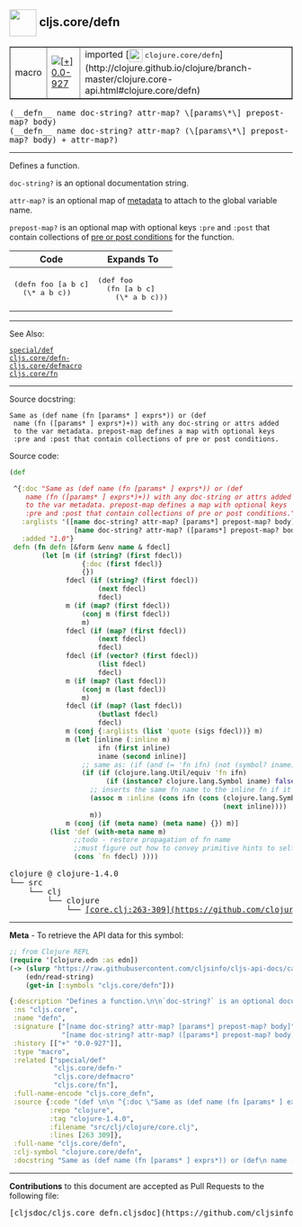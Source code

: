 ## <img width="48px" valign="middle" src="http://i.imgur.com/Hi20huC.png"> cljs.core/defn

 <table border="1">
<tr>

<td>macro</td>
<td><a href="https://github.com/cljsinfo/cljs-api-docs/tree/0.0-927"><img valign="middle" alt="[+] 0.0-927" src="https://img.shields.io/badge/+-0.0--927-lightgrey.svg"></a> </td>
<td>
imported [<img height="24px" valign="middle" src="http://i.imgur.com/1GjPKvB.png"> <samp>clojure.core/defn</samp>](http://clojure.github.io/clojure/branch-master/clojure.core-api.html#clojure.core/defn)
</td>
</tr>
</table>

 <samp>
(__defn__ name doc-string? attr-map? \[params\*\] prepost-map? body)<br>
</samp>
 <samp>
(__defn__ name doc-string? attr-map? (\[params\*\] prepost-map? body) + attr-map?)<br>
</samp>

---

Defines a function.

`doc-string?` is an optional documentation string.

`attr-map?` is an optional map of [metadata](http://clojure.org/metadata) to
attach to the global variable name.

`prepost-map?` is an optional map with optional keys `:pre` and `:post` that
contain collections of [pre or post conditions](http://blog.fogus.me/2009/12/21/clojures-pre-and-post/)
for the function.

<table class="code-tbl-9bef6">
  <thead>
    <tr>
      <th>Code</th>
      <th>Expands To</th></tr></thead>
  <tbody>
    <tr>
      <td><pre>
(defn foo [a b c]
  (\* a b c))</pre></td>
      <td><pre>
(def foo
  (fn [a b c]
    (\* a b c)))</pre></td></tr></tbody></table>

---


See Also:

[`special/def`](special_def.md)<br>
[`cljs.core/defn-`](cljs.core_defn-.md)<br>
[`cljs.core/defmacro`](cljs.core_defmacro.md)<br>
[`cljs.core/fn`](cljs.core_fn.md)<br>

---

Source docstring:

```
Same as (def name (fn [params* ] exprs*)) or (def
 name (fn ([params* ] exprs*)+)) with any doc-string or attrs added
 to the var metadata. prepost-map defines a map with optional keys
 :pre and :post that contain collections of pre or post conditions.
```

Source code:

```clj
(def 

 ^{:doc "Same as (def name (fn [params* ] exprs*)) or (def
    name (fn ([params* ] exprs*)+)) with any doc-string or attrs added
    to the var metadata. prepost-map defines a map with optional keys
    :pre and :post that contain collections of pre or post conditions."
   :arglists '([name doc-string? attr-map? [params*] prepost-map? body]
                [name doc-string? attr-map? ([params*] prepost-map? body)+ attr-map?])
   :added "1.0"}
 defn (fn defn [&form &env name & fdecl]
        (let [m (if (string? (first fdecl))
                  {:doc (first fdecl)}
                  {})
              fdecl (if (string? (first fdecl))
                      (next fdecl)
                      fdecl)
              m (if (map? (first fdecl))
                  (conj m (first fdecl))
                  m)
              fdecl (if (map? (first fdecl))
                      (next fdecl)
                      fdecl)
              fdecl (if (vector? (first fdecl))
                      (list fdecl)
                      fdecl)
              m (if (map? (last fdecl))
                  (conj m (last fdecl))
                  m)
              fdecl (if (map? (last fdecl))
                      (butlast fdecl)
                      fdecl)
              m (conj {:arglists (list 'quote (sigs fdecl))} m)
              m (let [inline (:inline m)
                      ifn (first inline)
                      iname (second inline)]
                  ;; same as: (if (and (= 'fn ifn) (not (symbol? iname))) ...)
                  (if (if (clojure.lang.Util/equiv 'fn ifn)
                        (if (instance? clojure.lang.Symbol iname) false true))
                    ;; inserts the same fn name to the inline fn if it does not have one
                    (assoc m :inline (cons ifn (cons (clojure.lang.Symbol/intern (.concat (.getName ^clojure.lang.Symbol name) "__inliner"))
                                                     (next inline))))
                    m))
              m (conj (if (meta name) (meta name) {}) m)]
          (list 'def (with-meta name m)
                ;;todo - restore propagation of fn name
                ;;must figure out how to convey primitive hints to self calls first
                (cons `fn fdecl) ))))
```

 <pre>
clojure @ clojure-1.4.0
└── src
    └── clj
        └── clojure
            └── <ins>[core.clj:263-309](https://github.com/clojure/clojure/blob/clojure-1.4.0/src/clj/clojure/core.clj#L263-L309)</ins>
</pre>


---

__Meta__ - To retrieve the API data for this symbol:

```clj
;; from Clojure REPL
(require '[clojure.edn :as edn])
(-> (slurp "https://raw.githubusercontent.com/cljsinfo/cljs-api-docs/catalog/cljs-api.edn")
    (edn/read-string)
    (get-in [:symbols "cljs.core/defn"]))
```

```clj
{:description "Defines a function.\n\n`doc-string?` is an optional documentation string.\n\n`attr-map?` is an optional map of [metadata](http://clojure.org/metadata) to\nattach to the global variable name.\n\n`prepost-map?` is an optional map with optional keys `:pre` and `:post` that\ncontain collections of [pre or post conditions](http://blog.fogus.me/2009/12/21/clojures-pre-and-post/)\nfor the function.\n\n<table class=\"code-tbl-9bef6\">\n  <thead>\n    <tr>\n      <th>Code</th>\n      <th>Expands To</th></tr></thead>\n  <tbody>\n    <tr>\n      <td><pre>\n(defn foo [a b c]\n  (\\* a b c))</pre></td>\n      <td><pre>\n(def foo\n  (fn [a b c]\n    (\\* a b c)))</pre></td></tr></tbody></table>",
 :ns "cljs.core",
 :name "defn",
 :signature ["[name doc-string? attr-map? [params*] prepost-map? body]"
             "[name doc-string? attr-map? ([params*] prepost-map? body) + attr-map?]"],
 :history [["+" "0.0-927"]],
 :type "macro",
 :related ["special/def"
           "cljs.core/defn-"
           "cljs.core/defmacro"
           "cljs.core/fn"],
 :full-name-encode "cljs.core_defn",
 :source {:code "(def \n\n ^{:doc \"Same as (def name (fn [params* ] exprs*)) or (def\n    name (fn ([params* ] exprs*)+)) with any doc-string or attrs added\n    to the var metadata. prepost-map defines a map with optional keys\n    :pre and :post that contain collections of pre or post conditions.\"\n   :arglists '([name doc-string? attr-map? [params*] prepost-map? body]\n                [name doc-string? attr-map? ([params*] prepost-map? body)+ attr-map?])\n   :added \"1.0\"}\n defn (fn defn [&form &env name & fdecl]\n        (let [m (if (string? (first fdecl))\n                  {:doc (first fdecl)}\n                  {})\n              fdecl (if (string? (first fdecl))\n                      (next fdecl)\n                      fdecl)\n              m (if (map? (first fdecl))\n                  (conj m (first fdecl))\n                  m)\n              fdecl (if (map? (first fdecl))\n                      (next fdecl)\n                      fdecl)\n              fdecl (if (vector? (first fdecl))\n                      (list fdecl)\n                      fdecl)\n              m (if (map? (last fdecl))\n                  (conj m (last fdecl))\n                  m)\n              fdecl (if (map? (last fdecl))\n                      (butlast fdecl)\n                      fdecl)\n              m (conj {:arglists (list 'quote (sigs fdecl))} m)\n              m (let [inline (:inline m)\n                      ifn (first inline)\n                      iname (second inline)]\n                  ;; same as: (if (and (= 'fn ifn) (not (symbol? iname))) ...)\n                  (if (if (clojure.lang.Util/equiv 'fn ifn)\n                        (if (instance? clojure.lang.Symbol iname) false true))\n                    ;; inserts the same fn name to the inline fn if it does not have one\n                    (assoc m :inline (cons ifn (cons (clojure.lang.Symbol/intern (.concat (.getName ^clojure.lang.Symbol name) \"__inliner\"))\n                                                     (next inline))))\n                    m))\n              m (conj (if (meta name) (meta name) {}) m)]\n          (list 'def (with-meta name m)\n                ;;todo - restore propagation of fn name\n                ;;must figure out how to convey primitive hints to self calls first\n                (cons `fn fdecl) ))))",
          :repo "clojure",
          :tag "clojure-1.4.0",
          :filename "src/clj/clojure/core.clj",
          :lines [263 309]},
 :full-name "cljs.core/defn",
 :clj-symbol "clojure.core/defn",
 :docstring "Same as (def name (fn [params* ] exprs*)) or (def\n name (fn ([params* ] exprs*)+)) with any doc-string or attrs added\n to the var metadata. prepost-map defines a map with optional keys\n :pre and :post that contain collections of pre or post conditions."}

```

---

__Contributions__ to this document are accepted as Pull Requests to the following file:

 <pre>
[cljsdoc/cljs.core_defn.cljsdoc](https://github.com/cljsinfo/cljs-api-docs/blob/master/cljsdoc/cljs.core_defn.cljsdoc)
</pre>

